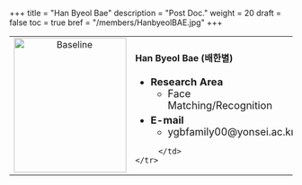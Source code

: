 +++
title = "Han Byeol Bae"
description = "Post Doc."
weight = 20
draft = false
toc = true
bref = "/members/HanbyeolBAE.jpg"
+++

<table>
    <tr>
       <td width="280" align="center" valign="top">
          <img alt="Baseline" width="200px" height="240" src="/members/HanbyeolBAE.jpg">
       </td>
       <td>
            <h4>Han Byeol Bae (배한별)</h4>
            <ul class="member_info">
                <li style="font-size: 18px"><b>Research Area</b>
                    <ul class="interest">
                        <li style="margin-bottom: 5px">Face Matching/Recognition</li>
                    </ul>
                </li>
                <li style="font-size: 18px"><b>E-mail</b>
                    <ul>
                        <li style="margin-bottom: 5px">ygbfamily00@yonsei.ac.kr</li>
                    </ul>
                </li>
            </ul>
            
         </td>
    </tr>
</table>